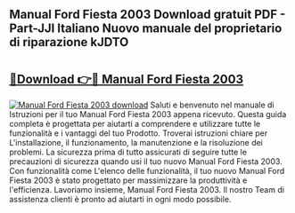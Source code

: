 ## Manual Ford Fiesta 2003 Download gratuit PDF - Part-JJI Italiano Nuovo manuale del proprietario di riparazione kJDTO

# <h2><a href="http://dfbrcun.blite.top/?on=Manual+Ford+Fiesta+2003">🔗Download 👉🔴 Manual Ford Fiesta 2003</a></h2>

[![Manual Ford Fiesta 2003 download](https://i.imgur.com/lujVjoI.png)](http://dfbrcun.blite.top/?on=Manual+Ford+Fiesta+2003)
Saluti e benvenuto nel manuale di Istruzioni per il tuo Manual Ford Fiesta 2003 appena ricevuto. Questa guida completa è progettata per aiutarti a comprendere e utilizzare tutte le funzionalità e i vantaggi del tuo Prodotto. Troverai istruzioni chiare per L'installazione, il funzionamento, la manutenzione e la risoluzione dei problemi. La sicurezza prima di tutto assicurati di seguire tutte le precauzioni di sicurezza quando usi il tuo nuovo Manual Ford Fiesta 2003. Con funzionalità come L'elenco delle funzionalità, il tuo nuovo Manual Ford Fiesta 2003 è stato progettato per massimizzare la produttività e l'efficienza. Lavoriamo insieme, Manual Ford Fiesta 2003. Il nostro Team di assistenza clienti è pronto ad aiutarti in ogni modo possibile.
